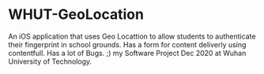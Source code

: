 # WHUT-GeoLocation
An iOS application that uses Geo Locattion to allow students to authenticate their fingerprint in school grounds. 
Has a form for content deliverly using contentfull.
Has a lot of Bugs. ;)
my Software Project Dec 2020 at Wuhan University of Technology. 
